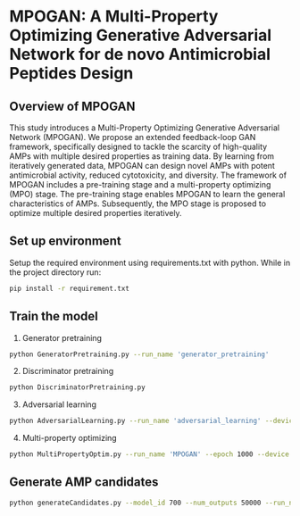 # MPOGAN: A Multi-Property Optimizing Generative Adversarial Network for de novo Antimicrobial Peptides Design

## Overview of MPOGAN

This study introduces a Multi-Property Optimizing Generative Adversarial Network (MPOGAN). We propose an extended feedback-loop GAN framework, specifically designed to tackle the scarcity of high-quality AMPs with multiple desired properties as training data. By learning from iteratively generated data, MPOGAN can design novel AMPs with potent antimicrobial activity, reduced cytotoxicity, and diversity.
The framework of MPOGAN includes a pre-training stage and a multi-property optimizing (MPO) stage. The pre-training stage enables MPOGAN to learn the general characteristics of AMPs. 
Subsequently, the MPO stage is proposed to optimize multiple desired properties iteratively. 

## Set up environment

Setup the required environment using requirements.txt with python. While in the project directory run:

```bash
pip install -r requirement.txt
```

## Train the model

1. Generator pretraining

```bash
python GeneratorPretraining.py --run_name 'generator_pretraining'
```

2. Discriminator pretraining

```bash
python DiscriminatorPretraining.py
```

3. Adversarial learning

```bash
python AdversarialLearning.py --run_name 'adversarial_learning' --device 'cuda:0' --epoch 1000 --dis_lr 0.00005 --adv_d_steps 1 --adv_d_epochs 5
```

4. Multi-property optimizing

```bash
python MultiPropertyOptim.py --run_name 'MPOGAN' --epoch 1000 --device 'cuda:0' --dataset_max_size 1000 --epoch 700 --gen_lr 0.00005 --dis_lr 0.00005 --ur 0.25 --ugr 0.7 --with_toxin 1 --with_cdhit 1 --with_stable_update 1 --amp_threshold 0.8 --toxin_threshold 0.7 --cdhit_threshold 0.6
```

## Generate AMP candidates

```bash
python generateCandidates.py --model_id 700 --num_outputs 50000 --run_name MPOGAN_finetuning
```



